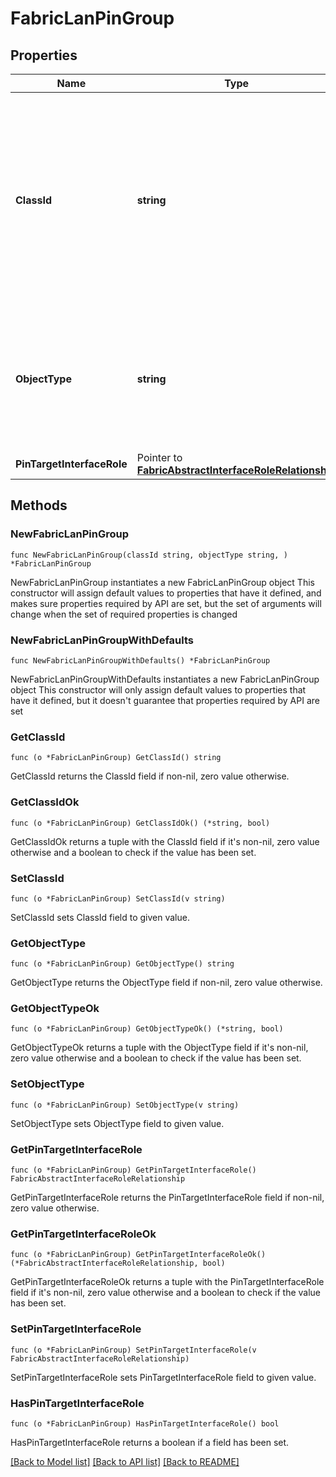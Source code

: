 # FabricLanPinGroup

## Properties

Name | Type | Description | Notes
------------ | ------------- | ------------- | -------------
**ClassId** | **string** | The fully-qualified name of the instantiated, concrete type. This property is used as a discriminator to identify the type of the payload when marshaling and unmarshaling data. | [default to "fabric.LanPinGroup"]
**ObjectType** | **string** | The fully-qualified name of the instantiated, concrete type. The value should be the same as the &#39;ClassId&#39; property. | [default to "fabric.LanPinGroup"]
**PinTargetInterfaceRole** | Pointer to [**FabricAbstractInterfaceRoleRelationship**](FabricAbstractInterfaceRoleRelationship.md) |  | [optional] 

## Methods

### NewFabricLanPinGroup

`func NewFabricLanPinGroup(classId string, objectType string, ) *FabricLanPinGroup`

NewFabricLanPinGroup instantiates a new FabricLanPinGroup object
This constructor will assign default values to properties that have it defined,
and makes sure properties required by API are set, but the set of arguments
will change when the set of required properties is changed

### NewFabricLanPinGroupWithDefaults

`func NewFabricLanPinGroupWithDefaults() *FabricLanPinGroup`

NewFabricLanPinGroupWithDefaults instantiates a new FabricLanPinGroup object
This constructor will only assign default values to properties that have it defined,
but it doesn't guarantee that properties required by API are set

### GetClassId

`func (o *FabricLanPinGroup) GetClassId() string`

GetClassId returns the ClassId field if non-nil, zero value otherwise.

### GetClassIdOk

`func (o *FabricLanPinGroup) GetClassIdOk() (*string, bool)`

GetClassIdOk returns a tuple with the ClassId field if it's non-nil, zero value otherwise
and a boolean to check if the value has been set.

### SetClassId

`func (o *FabricLanPinGroup) SetClassId(v string)`

SetClassId sets ClassId field to given value.


### GetObjectType

`func (o *FabricLanPinGroup) GetObjectType() string`

GetObjectType returns the ObjectType field if non-nil, zero value otherwise.

### GetObjectTypeOk

`func (o *FabricLanPinGroup) GetObjectTypeOk() (*string, bool)`

GetObjectTypeOk returns a tuple with the ObjectType field if it's non-nil, zero value otherwise
and a boolean to check if the value has been set.

### SetObjectType

`func (o *FabricLanPinGroup) SetObjectType(v string)`

SetObjectType sets ObjectType field to given value.


### GetPinTargetInterfaceRole

`func (o *FabricLanPinGroup) GetPinTargetInterfaceRole() FabricAbstractInterfaceRoleRelationship`

GetPinTargetInterfaceRole returns the PinTargetInterfaceRole field if non-nil, zero value otherwise.

### GetPinTargetInterfaceRoleOk

`func (o *FabricLanPinGroup) GetPinTargetInterfaceRoleOk() (*FabricAbstractInterfaceRoleRelationship, bool)`

GetPinTargetInterfaceRoleOk returns a tuple with the PinTargetInterfaceRole field if it's non-nil, zero value otherwise
and a boolean to check if the value has been set.

### SetPinTargetInterfaceRole

`func (o *FabricLanPinGroup) SetPinTargetInterfaceRole(v FabricAbstractInterfaceRoleRelationship)`

SetPinTargetInterfaceRole sets PinTargetInterfaceRole field to given value.

### HasPinTargetInterfaceRole

`func (o *FabricLanPinGroup) HasPinTargetInterfaceRole() bool`

HasPinTargetInterfaceRole returns a boolean if a field has been set.


[[Back to Model list]](../README.md#documentation-for-models) [[Back to API list]](../README.md#documentation-for-api-endpoints) [[Back to README]](../README.md)


